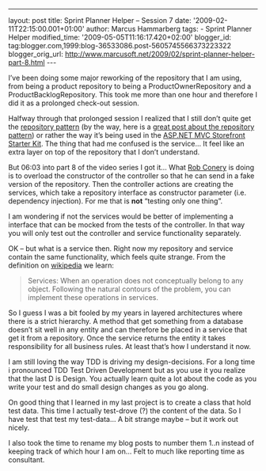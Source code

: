 ---
layout: post
title: Sprint Planner Helper – Session 7
date: '2009-02-11T22:15:00.001+01:00'
author: Marcus Hammarberg
tags: - Sprint
Planner Helper
modified_time: '2009-05-05T11:16:17.420+02:00'
blogger_id: tag:blogger.com,1999:blog-36533086.post-5605745566373223322
blogger_orig_url: http://www.marcusoft.net/2009/02/sprint-planner-helper-part-8.html ---

I’ve been doing some major reworking of the repository that I am using,
from being a product repository to being a ProductOwnerRepository and a
ProductBacklogRepository. This took me more than one hour and therefore
I did it as a prolonged check-out session.

Halfway through that prolonged session I realized that I still don’t
quite get the
<a href="http://martinfowler.com/eaaCatalog/repository.html"
target="_blank">repository pattern</a> (by the way, here is a [great
post about the repository
pattern](http://blogs.hibernatingrhinos.com/nhibernate/archive/2008/10/08/the-repository-pattern.aspx))
or rather the way it’s being used in the
<a href="http://www.asp.net/learn/mvc-videos/#MVCStorefrontStarterKit"
target="_blank">ASP.NET MVC Storefront Starter Kit</a>. The thing that
had me confused is the service… It feel like an extra layer on top of
the repository that I don’t understand.

But 06:03 into part 8 of the video series I got it… What [Rob
Conery](http://blog.wekeroad.com/) is doing is to overload the
constructor of the controller so that he can send in a fake version of
the repository. Then the controller actions are creating the services,
which take a repository interface as constructor parameter (i.e.
dependency injection). For me that is **not** “testing only one thing”.

I am wondering if not the services would be better of implementing a
interface that can be mocked from the tests of the controller. In that
way you will only test out the controller and service functionality
separately.

OK – but what is a service then. Right now my repository and service
contain the same functionality, which feels quite strange. From the
definition on
[wikipedia](http://en.wikipedia.org/wiki/Domain-driven_design) we learn:

> Services: When an operation does not conceptually belong to any
> object. Following the natural contours of the problem, you can
> implement these operations in services.

So I guess I was a bit fooled by my years in layered architectures where
there is a strict hierarchy. A method that get something from a database
doesn’t sit well in any entity and can therefore be placed in a service
that get it from a repository. Once the service returns the entity it
takes responsibility for all business rules. At least that’s how I
understand it now.

I am still loving the way TDD is driving my design-decisions. For a long
time i pronounced TDD Test Driven Development but as you use it you
realize that the last D is Design. You actually learn quite a lot about
the code as you write your test and do small design changes as you go
along.

On good thing that I learned in my last project is to create a class
that hold test data. This time I actually test-drove (?) the content of
the data. So I have test that test my test-data… A bit strange maybe –
but it work out nicely.

I also took the time to rename my blog posts to number them 1..n instead
of keeping track of which hour I am on… Felt to much like reporting time
as consultant.
